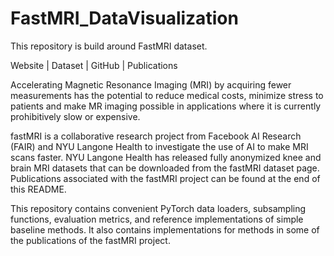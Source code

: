 # FastMRI_DataVisualization
This repository is build around FastMRI dataset.

Website | Dataset | GitHub | Publications

Accelerating Magnetic Resonance Imaging (MRI) by acquiring fewer measurements has the potential to reduce medical costs, minimize stress to patients and make MR imaging possible in applications where it is currently prohibitively slow or expensive.

fastMRI is a collaborative research project from Facebook AI Research (FAIR) and NYU Langone Health to investigate the use of AI to make MRI scans faster. NYU Langone Health has released fully anonymized knee and brain MRI datasets that can be downloaded from the fastMRI dataset page. Publications associated with the fastMRI project can be found at the end of this README.

This repository contains convenient PyTorch data loaders, subsampling functions, evaluation metrics, and reference implementations of simple baseline methods. It also contains implementations for methods in some of the publications of the fastMRI project.
